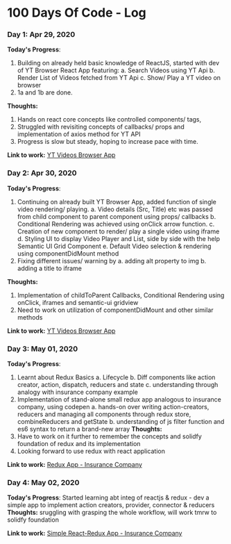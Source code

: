# 100 Days Of Code - Log

### Day 1: Apr 29, 2020 

**Today's Progress**: 
1. Building on already held basic knowledge of ReactJS, started with dev of YT Browser React App featuring:
	a. Search Videos using YT Api
	b. Render List of Videos fetched from YT Api
	c. Show/ Play a YT video on browser
2.	1a and 1b are done.

**Thoughts:**
1. Hands on react core concepts like controlled components/ tags, 
2. Struggled with revisiting concepts of callbacks/ props and implementation of axios method for YT API
3. Progress is slow but steady, hoping to increase pace with time. 

**Link to work:** [YT Videos Browser App](https://github.com/pseudogeek7/reactive-tuts/tree/master/videos)


### Day 2: Apr 30, 2020 

**Today's Progress**: 
1. Continuing on already built YT Browser App, added function of single video rendering/ playing.
	a.	Video details (Src, Title) etc was passed from child component to parent component using props/ callbacks
	b.	Conditional Rendering was achieved using onClick arrow function.
	c.	Creation of new component to render/ play a single video using iframe
	d.	Styling UI to display Video Player and List, side by side with the help Semantic UI Grid Component
	e.	Default Video selection & rendering using componentDidMount method
2.	Fixing different issues/ warning by
	a.	adding alt property to img
	b.	adding a title to iframe


**Thoughts:**
1. Implementation of childToParent Callbacks, Conditional Rendering using onClick, iframes and semantic-ui gridview
2. Need to work on utilization of componentDidMount and other similar methods

**Link to work:** [YT Videos Browser App](https://github.com/pseudogeek7/reactive-tuts/tree/master/videos)


### Day 3: May 01, 2020 

**Today's Progress**: 
1. Learnt about Redux Basics
	a.	Lifecycle
	b.	Diff components like action creator, action, dispatch, reducers and state
	c.	understanding through analogy with insurance company example
2.	Implementation of stand-alone small redux app analogous to insurance company, using codepen
	a. hands-on over writing action-creators, reducers and managing all components through redux store,
		combineReducers and getState
	b. understanding of js filter function and es6 syntax to return a brand-new array
**Thoughts:**
1. Have to work on it further to remember the concepts and solidfy foundation of redux and its implementation
2. Looking forward to use redux with react application

**Link to work:** [Redux App - Insurance Company](https://codepen.io/pseudgeek7/pen/dyYVeLN)

### Day 4: May 02, 2020 

**Today's Progress**: 
Started learning abt integ of reactjs & redux - dev a simple app to implement action creators, provider, connector & reducers
**Thoughts:**
sruggling with grasping the whole workflow, will work tmrw to solidfy foundation

**Link to work:** [Simple React-Redux App - Insurance Company](https://github.com/pseudogeek7/reactive-tuts/tree/master/songs)